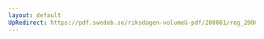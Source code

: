 ```yaml
---
layout: default
UpRedirect: https://pdf.swedeb.se/riksdagen-volumeG-pdf/200001/reg_200001/reg_200001_0474.pdf
---
```

